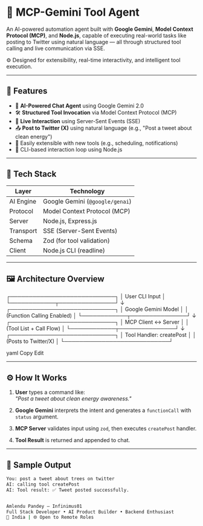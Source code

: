# 🤖 MCP-Gemini Tool Agent

An AI-powered automation agent built with **Google Gemini**, **Model Context Protocol (MCP)**, and **Node.js**, capable of executing real-world tasks like posting to Twitter using natural language — all through structured tool calling and live communication via SSE.

⚙️ Designed for extensibility, real-time interactivity, and intelligent tool execution.

---

## 📌 Features

- 🧠 **AI-Powered Chat Agent** using Google Gemini 2.0
- 🛠️ **Structured Tool Invocation** via Model Context Protocol (MCP)
- 🔄 **Live Interaction** using Server-Sent Events (SSE)
- 📤 **Post to Twitter (X)** using natural language (e.g., "Post a tweet about clean energy")
- 🔧 Easily extensible with new tools (e.g., scheduling, notifications)
- 🧪 CLI-based interaction loop using Node.js

---

## 🧱 Tech Stack

| Layer         | Technology                     |
|--------------|---------------------------------|
| AI Engine     | Google Gemini (`@google/genai`) |
| Protocol      | Model Context Protocol (MCP)    |
| Server        | Node.js, Express.js             |
| Transport     | SSE (Server-Sent Events)        |
| Schema        | Zod (for tool validation)       |
| Client        | Node.js CLI (readline)          |

---

## 🖼️ Architecture Overview

┌────────────────────────────┐
│ User CLI Input │
└────────────┬───────────────┘
↓
┌────────────────────────────┐
│ Google Gemini Model │
│ (Function Calling Enabled) │
└────────────┬───────────────┘
↓
┌────────────────────────────┐
│ MCP Client ↔ Server │
│ (Tool List + Call Flow) │
└────────────┬───────────────┘
↓
┌────────────────────────────┐
│ Tool Handler: createPost │
│ (Posts to Twitter/X) │
└────────────────────────────┘

yaml
Copy
Edit

---

## ⚙️ How It Works

1. **User** types a command like:  
   _"Post a tweet about clean energy awareness."_

2. **Google Gemini** interprets the intent and generates a `functionCall` with `status` argument.

3. **MCP Server** validates input using `zod`, then executes `createPost` handler.

4. **Tool Result** is returned and appended to chat.
   


---

## 🧪 Sample Output

```bash
You: post a tweet about trees on twitter
AI: calling tool createPost
AI: Tool result: ✅ Tweet posted successfully.


Amlendu Pandey – Infinimus01
Full Stack Developer • AI Product Builder • Backend Enthusiast
📍 India | 🌐 Open to Remote Roles
